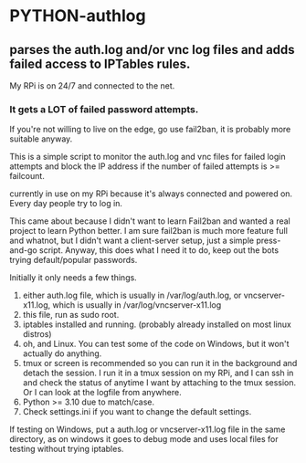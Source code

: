 # PYTHON-authlog

## parses the auth.log and/or vnc log files and adds failed access to IPTables rules.

My RPi is on 24/7 and connected to the net.

### It gets a LOT of failed password attempts.

If you're not willing to live on the edge, go use fail2ban, it is probably more suitable anyway.

 This is a simple script to monitor the auth.log and vnc files for failed login attempts and block the IP address
 if the number of failed attempts is >= failcount.

 currently in use on my RPi because it's always connected and powered on. Every day people try to log in.
 
 This came about because I didn't want to learn Fail2ban and wanted a real project to learn Python better.
 I am sure fail2ban is much more feature full and whatnot, but I didn't want a client-server setup, just
 a simple press-and-go script.
 Anyway, this does what I need it to do, keep out the bots trying default/popular passwords.
  
 Initially it only needs a few things.
 1. either auth.log file, which is usually in /var/log/auth.log, or vncserver-x11.log, which is usually in /var/log/vncserver-x11.log
 2. this file, run as sudo root.
 3. iptables installed and running. (probably already installed on most linux distros)
 4. oh, and Linux. You can test some of the code on Windows, but it won't actually do anything.
 5. tmux or screen is recommended so you can run it in the background and detach the session.
    I run it in a tmux session on my RPi, and I can ssh in and check the status of anytime I want by
    attaching to the tmux session. Or I can look at the logfile from anywhere.
 6. Python >= 3.10 due to match/case.
 7. Check settings.ini if you want to change the default settings.


If testing on Windows, put a auth.log or vncserver-x11.log file in the same directory, as on windows it goes to debug mode and uses local files for testing without trying iptables.